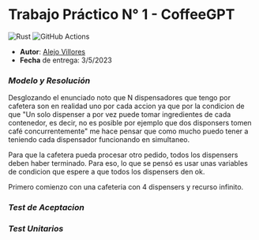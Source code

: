 # Trabajo Práctico N° 1 - CoffeeGPT


![Rust](https://img.shields.io/badge/rust-v1.25.2-%23000000.svg?style=flat-square&logo=rust&logoColor=white)
![GitHub Actions](https://img.shields.io/badge/github%20actions-%232671E5.svg?style=flat-square&logo=githubactions&logoColor=white)


* **Autor**: [Alejo Villores](https://github.com/alejovillores)
* **Fecha** de entrega: 3/5/2023

### _Modelo y Resolución_ 

Desglozando el enunciado noto que N dispensadores que tengo por cafetera son en realidad uno por cada accion ya que por la condicion de que "Un solo dispenser a por vez puede tomar ingredientes de cada contenedor, es decir, no es posible por ejemplo que dos disponsers tomen café concurrentemente" me hace pensar que como mucho puedo tener a teniendo cada dispensador funcionando en simultaneo.

Para que la cafetera pueda procesar otro pedido, todos los dispensers deben haber terminado. Para eso, lo que se pensó es usar unas variables de condicion que espere a que todos los dispensers den ok.

Primero comienzo con una cafeteria con 4 dispensers y recurso infinito.




### _Test de Aceptacion_


### _Test Unitarios_ 





